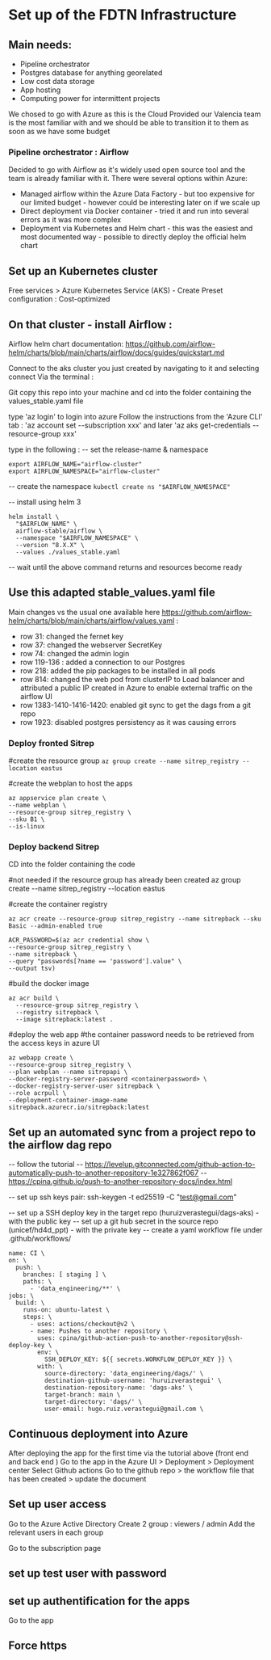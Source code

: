 # Set up of the FDTN Infrastructure 

## Main needs: 
- Pipeline orchestrator
- Postgres database for anything georelated
- Low cost data storage  
- App hosting
- Computing power for intermittent projects 

We chosed to go with Azure as this is the Cloud Provided our Valencia team is the most familiar with and we should be able to transition it to them as soon as we have some budget 

### Pipeline orchestrator : Airflow

Decided to go with Airflow as it's widely used open source tool and the team is already familiar with it. 
There were several options within Azure: 
- Managed airflow within the Azure Data Factory - but too expensive for our limited budget - however could be interesting later on if we scale up 
- Direct deployment via Docker container - tried it and run into several errors as it was more complex 
- Deployment via Kubernetes and Helm chart - this was the easiest and most documented way - possible to directly deploy the official helm chart 


## Set up an Kubernetes cluster 
Free services > Azure Kubernetes Service (AKS) - Create 
Preset configuration : Cost-optimized 

## On that cluster -  install Airflow : 

Airflow helm chart documentation: https://github.com/airflow-helm/charts/blob/main/charts/airflow/docs/guides/quickstart.md

Connect to the aks cluster you just created by navigating to it and selecting connect
Via the terminal : 

Git copy this repo into your machine and cd into the folder containing the values_stable.yaml file

type 'az login' to login into azure
Follow the instructions from the 'Azure CLI' tab : 'az account set --subscription xxx' and later 'az aks get-credentials --resource-group xxx'

type in the following : 
-- set the release-name & namespace
```
export AIRFLOW_NAME="airflow-cluster"
export AIRFLOW_NAMESPACE="airflow-cluster"
```
-- create the namespace
```kubectl create ns "$AIRFLOW_NAMESPACE"```

-- install using helm 3
```
helm install \
  "$AIRFLOW_NAME" \
  airflow-stable/airflow \
  --namespace "$AIRFLOW_NAMESPACE" \
  --version "8.X.X" \
  --values ./values_stable.yaml
 ``` 
-- wait until the above command returns and resources become ready 
 

## Use this adapted stable_values.yaml file 
Main changes vs the usual one available here https://github.com/airflow-helm/charts/blob/main/charts/airflow/values.yaml : 
- row 31: changed the fernet key
- row 37: changed the webserver SecretKey
- row 74: changed the admin login 
- row 119-136 : added a connection to our Postgres
- row 218: added the pip packages to be installed in all pods
- row 814: changed the web pod from clusterIP to Load balancer and attributed a public IP created in Azure to enable external traffic on the airflow UI 
- row 1383-1410-1416-1420: enabled git sync to get the dags from a git repo
- row 1923: disabled postgres persistency as it was causing errors   


### Deploy fronted Sitrep

#create the resource group 
```az group create --name sitrep_registry --location eastus```

#create the webplan to host the apps
```
az appservice plan create \
--name webplan \
--resource-group sitrep_registry \
--sku B1 \
--is-linux
```

### Deploy backend Sitrep

CD into the folder containing the code 

#not needed if the resource group has already been created
az group create --name sitrep_registry --location eastus

#create the container registry

```az acr create --resource-group sitrep_registry --name sitrepback --sku Basic --admin-enabled true```


```
ACR_PASSWORD=$(az acr credential show \
--resource-group sitrep_registry \
--name sitrepback \
--query "passwords[?name == 'password'].value" \
--output tsv)
```
#build the docker image
```
az acr build \
  --resource-group sitrep_registry \
  --registry sitrepback \
  --image sitrepback:latest .
```

#deploy the web app
#the container password needs to be retrieved from the access keys in azure UI
```
az webapp create \
--resource-group sitrep_registry \
--plan webplan --name sitrepapi \
--docker-registry-server-password <containerpassword> \
--docker-registry-server-user sitrepback \
--role acrpull \
--deployment-container-image-name sitrepback.azurecr.io/sitrepback:latest
```


## Set up an automated sync from a project repo to the airflow dag repo  

-- follow the tutorial 
-- https://levelup.gitconnected.com/github-action-to-automatically-push-to-another-repository-1e327862f067
-- https://cpina.github.io/push-to-another-repository-docs/index.html

-- set up ssh keys pair:
ssh-keygen -t ed25519 -C "test@gmail.com"       

-- set up a SSH deploy key in the target repo (huruizverastegui/dags-aks) - with the public key
-- set up a git hub secret in the source repo (unicef/hd4d_ppt) - with the private key
-- create a yaml workflow file under     .github/workflows/

```
name: CI \
on: \
  push: \
    branches: [ staging ] \
    paths: \
      - 'data_engineering/**' \
jobs: \
  build: \
    runs-on: ubuntu-latest \
    steps: \
      - uses: actions/checkout@v2 \
      - name: Pushes to another repository \
        uses: cpina/github-action-push-to-another-repository@ssh-deploy-key \
        env: \
          SSH_DEPLOY_KEY: ${{ secrets.WORKFLOW_DEPLOY_KEY }} \
        with: \
          source-directory: 'data_engineering/dags/' \
          destination-github-username: 'huruizverastegui' \
          destination-repository-name: 'dags-aks' \
          target-branch: main \
          target-directory: 'dags/' \
          user-email: hugo.ruiz.verastegui@gmail.com \
```

## Continuous deployment into Azure
After deploying the app for the first time via the tutorial above (front end and back end )
Go to the app in the Azure UI > Deployment > Deployment center 
Select Github actions 
Go to the github repo > the workflow file that has been created > update the document 

## Set up user access 
Go to the Azure Active Directory 
Create 2 group : viewers / admin 
Add the relevant users in each group

Go to the subscription page 

## set up test user with password 

## set up authentification for the apps
Go to the app 


## Force https 

##
